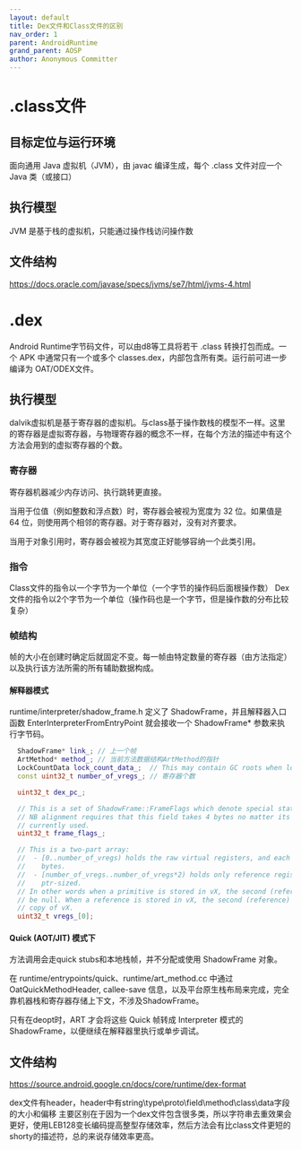 ```yaml
---
layout: default
title: Dex文件和Class文件的区别
nav_order: 1
parent: AndroidRuntime
grand_parent: AOSP
author: Anonymous Committer
---
```

# .class文件

## 目标定位与运行环境
面向通用 Java 虚拟机（JVM），由 javac 编译生成，每个 .class 文件对应一个 Java 类（或接口）

## 执行模型
JVM 是基于栈的虚拟机，只能通过操作栈访问操作数

##  文件结构

<https://docs.oracle.com/javase/specs/jvms/se7/html/jvms-4.html>

# .dex
Android Runtime字节码文件，可以由d8等工具将若干 .class 转换打包而成。一个 APK 中通常只有一个或多个 classes.dex，内部包含所有类。运行前可进一步编译为 OAT/ODEX文件。


## 执行模型


dalvik虚拟机是基于寄存器的虚拟机。与class基于操作数栈的模型不一样。这里的寄存器是虚拟寄存器，与物理寄存器的概念不一样，在每个方法的描述中有这个方法会用到的虚拟寄存器的个数。

### 寄存器

寄存器机器减少内存访问、执行跳转更直接。

当用于位值（例如整数和浮点数）时，寄存器会被视为宽度为 32 位。如果值是 64 位，则使用两个相邻的寄存器。对于寄存器对，没有对齐要求。

当用于对象引用时，寄存器会被视为其宽度正好能够容纳一个此类引用。


### 指令
Class文件的指令以一个字节为一个单位（一个字节的操作码后面根操作数）
Dex文件的指令以2个字节为一个单位（操作码也是一个字节，但是操作数的分布比较复杂）

### 帧结构


帧的大小在创建时确定后就固定不变。每一帧由特定数量的寄存器（由方法指定）以及执行该方法所需的所有辅助数据构成。

#### 解释器模式

runtime/interpreter/shadow_frame.h 定义了 ShadowFrame，并且解释器入口函数 EnterInterpreterFromEntryPoint 就会接收一个 ShadowFrame* 参数来执行字节码。

```cpp
  ShadowFrame* link_; // 上一个帧
  ArtMethod* method_; // 当前方法数据结构ArtMethod的指针
  LockCountData lock_count_data_;  // This may contain GC roots when lock counting is active.
  const uint32_t number_of_vregs_; // 寄存器个数

  uint32_t dex_pc_; 

  // This is a set of ShadowFrame::FrameFlags which denote special states this frame is in.
  // NB alignment requires that this field takes 4 bytes no matter its size. Only 7 bits are
  // currently used.
  uint32_t frame_flags_;

  // This is a two-part array:
  //  - [0..number_of_vregs) holds the raw virtual registers, and each element here is always 4
  //    bytes.
  //  - [number_of_vregs..number_of_vregs*2) holds only reference registers. Each element here is
  //    ptr-sized.
  // In other words when a primitive is stored in vX, the second (reference) part of the array will
  // be null. When a reference is stored in vX, the second (reference) part of the array will be a
  // copy of vX.
  uint32_t vregs_[0];
```

#### Quick (AOT/JIT) 模式下

方法调用会走quick stubs和本地栈帧，并不分配或使用 ShadowFrame 对象。

在 runtime/entrypoints/quick、runtime/art_method.cc 中通过 OatQuickMethodHeader, callee-save 信息，以及平台原生栈布局来完成，完全靠机器栈和寄存器存储上下文，不涉及ShadowFrame。

只有在deopt时，ART 才会将这些 Quick 帧转成 Interpreter 模式的 ShadowFrame，以便继续在解释器里执行或单步调试。

## 文件结构

<https://source.android.google.cn/docs/core/runtime/dex-format>

dex文件有header，header中有string\type\proto\field\method\class\data字段的大小和偏移
主要区别在于因为一个dex文件包含很多类，所以字符串去重效果会更好，使用LEB128变长编码提高整型存储效率，然后方法会有比class文件更短的shorty的描述符，总的来说存储效率更高。
